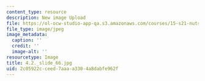 ```yaml
---
content_type: resource
description: New image Upload
file: https://ol-ocw-studio-app-qa.s3.amazonaws.com/courses/15-s21-nuts-and-bolts-of-business-plans-january-iap-2014/2c05922cceed7aaaa3304a8dabfe962f_4.2._slide_66.jpg
file_type: image/jpeg
image_metadata:
  caption: ''
  credit: ''
  image-alt: ''
resourcetype: Image
title: 4.2._slide_66.jpg
uid: 2c05922c-ceed-7aaa-a330-4a8dabfe962f
---
```

